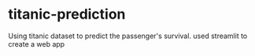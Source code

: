 # titanic-prediction
Using titanic dataset to predict the passenger's survival. used streamlit to create a web app  
